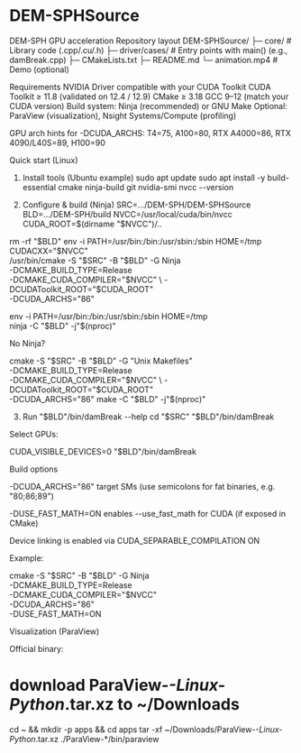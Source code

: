 # DEM-SPHSource
DEM-SPH GPU acceleration
Repository layout
DEM-SPHSource/
├─ core/            # Library code (.cpp/.cu/.h)
├─ driver/cases/    # Entry points with main() (e.g., damBreak.cpp)
├─ CMakeLists.txt
├─ README.md
└─ animation.mp4    # Demo (optional)

Requirements
NVIDIA Driver compatible with your CUDA Toolkit
CUDA Toolkit ≥ 11.8 (validated on 12.4 / 12.9)
CMake ≥ 3.18
GCC 9–12 (match your CUDA version)
Build system: Ninja (recommended) or GNU Make
Optional: ParaView (visualization), Nsight Systems/Compute (profiling)

GPU arch hints for -DCUDA_ARCHS:
T4=75, A100=80, RTX A4000=86, RTX 4090/L40S=89, H100=90

Quick start (Linux)
1) Install tools (Ubuntu example)
sudo apt update
sudo apt install -y build-essential cmake ninja-build git
nvidia-smi
nvcc --version

2) Configure & build (Ninja)
SRC=.../DEM-SPH/DEM-SPHSource
BLD=.../DEM-SPH/build
NVCC=/usr/local/cuda/bin/nvcc
CUDA_ROOT=$(dirname "$NVCC")/..

rm -rf "$BLD"
env -i PATH=/usr/bin:/bin:/usr/sbin:/sbin HOME=/tmp CUDACXX="$NVCC" \
/usr/bin/cmake -S "$SRC" -B "$BLD" -G Ninja \
  -DCMAKE_BUILD_TYPE=Release \
  -DCMAKE_CUDA_COMPILER="$NVCC" \
  -DCUDAToolkit_ROOT="$CUDA_ROOT" \
  -DCUDA_ARCHS="86"

env -i PATH=/usr/bin:/bin:/usr/sbin:/sbin HOME=/tmp \
ninja -C "$BLD" -j"$(nproc)"

No Ninja?

cmake -S "$SRC" -B "$BLD" -G "Unix Makefiles" \
  -DCMAKE_BUILD_TYPE=Release \
  -DCMAKE_CUDA_COMPILER="$NVCC" \
  -DCUDAToolkit_ROOT="$CUDA_ROOT" \
  -DCUDA_ARCHS="86"
make -C "$BLD" -j"$(nproc)"

3) Run
"$BLD"/bin/damBreak --help
cd "$SRC"
"$BLD"/bin/damBreak


Select GPUs:

CUDA_VISIBLE_DEVICES=0 "$BLD"/bin/damBreak

Build options

-DCUDA_ARCHS="86" target SMs (use semicolons for fat binaries, e.g. "80;86;89")

-DUSE_FAST_MATH=ON enables --use_fast_math for CUDA (if exposed in CMake)

Device linking is enabled via CUDA_SEPARABLE_COMPILATION ON

Example:

cmake -S "$SRC" -B "$BLD" -G Ninja \
  -DCMAKE_BUILD_TYPE=Release \
  -DCMAKE_CUDA_COMPILER="$NVCC" \
  -DCUDA_ARCHS="86" \
  -DUSE_FAST_MATH=ON

Visualization (ParaView)

Official binary:

# download ParaView-*-Linux-Python*.tar.xz to ~/Downloads
cd ~ && mkdir -p apps && cd apps
tar -xf ~/Downloads/ParaView-*-Linux-Python*.tar.xz
./ParaView-*/bin/paraview
